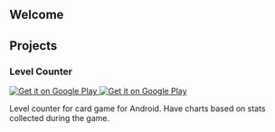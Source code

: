 ## Welcome

## Projects

### Level Counter

<a href="https://play.google.com/store/apps/details?id=com.g_art.munchkinlevelcounter">
  <img alt="Get it on Google Play"
       src="http://developer.android.com/images/brand/en_app_rgb_wo_60.png" />
</a>

<a href="http://www.amazon.com/g-art-Munchkin-Level-Counter/dp/B00ROZUCLQ">
  <img alt="Get it on Google Play"
       src="https://images-na.ssl-images-amazon.com/images/G/01/AmazonMobileApps/amazon-apps-store-us-white.png" />
</a>

Level counter for card game for Android. 
Have charts based on stats collected during the game.
